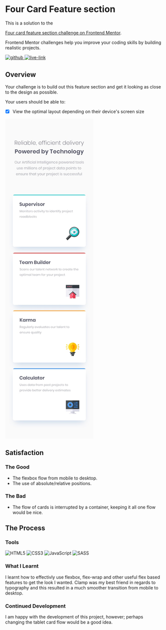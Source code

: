 <!-- USE THIS TEMPLATE FOR FUTURE FRONTEND MENTOR PROJECTS, CLEAN CONSISTENT README'S FOR ALL PROJECTS - PAST SELF. -->

<!-- REPLACE HREFS & PROJECT NAMES -->
<h1>Four Card Feature section</h1>
<p>
  This is a solution to the 
  
  [Four card feature section challenge on Frontend Mentor](https://www.frontendmentor.io/challenges/four-card-feature-section-weK1eFYK).
  
  Frontend Mentor challenges help you improve your coding skills by building realistic projects. 
</p>

<!-- REPLACE HREFS -->
<a href="https://www.frontendmentor.io/solutions/four-card-section-with-sass-HTxRZK5NF" target="_blank">
  <img src=https://img.shields.io/badge/solution-3e54a3?&style=for-the-badge&logo=frontendmentor&logoColor=white alt=github style="margin-bottom: 5px;" />
</a>
<a href="https://peaceful-cori-1d9ac2.netlify.app/" target="_blank">
  <img src=https://img.shields.io/badge/live%20demo-lightgreen?&style=for-the-badge&logo=html5&logoColor=333 alt=live-link style="margin-bottom: 5px;" />
</a>

<!-- REPLACE TASKS -->
<h2>Overview</h2>
Your challenge is to build out this feature section and get it looking as close to the design as possible.

Your users should be able to:
- [x] View the optimal layout depending on their device's screen size

<!-- IMAGE MAY NEED REPLACING -->
![](./design/mobile-design.jpg)

<!-- REPLACE LIST ITEMS -->
<h2>Satisfaction</h2>
<h3>The Good</h3>
  <ul>
    <li>The flexbox flow from mobile to desktop.</li>
    <li>The use of absolute/relative positions.</li>
  </ul>
<h3>The Bad</h3>
  <ul>
    <li>The flow of cards is interrupted by a container, keeping it all one flow would be nice.</li>
  </ul>

<!-- UPDATE ENTIRE SECTION -->
<h2>The Process</h2>
<h3>Tools</h3>
<p>
  <img alt="HTML5" src="https://img.shields.io/badge/-HTML5-red?style=flat-square&logo=html5&logoColor=white" />
  <img alt="CSS3" src="https://img.shields.io/badge/-CSS3-blue?style=flat-square&logo=css3&logoColor=white" />
  <img alt="JavaScript" src="https://img.shields.io/badge/-JavaScript-yellow?style=flat-square&logo=JavaScript&logoColor=white" />
  
  <img alt="SASS" src="https://img.shields.io/badge/-SASS-bf4080?style=flat-square&logo=sass&logoColor=white" />
</p>
<h3>What I Learnt</h3>
  <p>
    I learnt how to effectivly use flexbox, flex-wrap and other useful flex based features to get the look I wanted.
    Clamp was my best friend in regards to typography and this resulted in a much smoother transition from mobile to desktop.
  </p>
<h3>Continued Development</h3>
  <p>
    I am happy with the development of this project, however; perhaps changing the tablet card flow would be a good idea.
  </p>
  
<!--  Thank you for taking the time to review my projects!  -->
